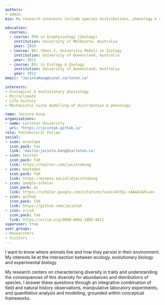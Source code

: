 ```yaml
---
authors:
- admin
bio: My research interests include species distributions, phenology & climate adaptation of ectotherms.

education:
  courses:
  - course: PhD in Ecophysiology (Zoology)
    institution: University of Melbourne, Australia
    year: 2020
  - course: BSc (Hons I, University Medal) in Zoology
    institution: University of Queensland, Australia
    year: 2013
  - course: BSc in Ecology & Zoology
    institution: University of Queensland, Australia
    year: 2012
email: "JacintaKong@cunet.carleton.ca"

interests:
- Ecological & evolutionary physiology
- Microclimate
- Life history
- Mechanistic niche modelling of distribution & phenology

name: Jacinta Kong
organizations:
- name: Carleton University
  url: "https://jacintak.github.io"
role: Postdoctoral Fellow
social:
- icon: envelope
  icon_pack: fas
  link: 'mailto:jacinta.kong@carleton.ca'
- icon: twitter
  icon_pack: fab
  link: https://twitter.com/jacintakong
- icon: mastodon
  icon_pack: fab
  link: https://ecoevo.social/@jacintakong
- icon: google-scholar
  icon_pack: ai
  link: https://scholar.google.com/citations?user=637pv-sAAAAJ&hl=en
- icon: github
  icon_pack: fab
  link: https://github.com/jacintak
- icon: orcid
  icon_pack: fab
  link: https://orcid.org/0000-0002-1085-8612
superuser: true
user_groups:
- Researchers
- Visitors
---
```


I want to know where animals live and how they persist in their environment. My interests lie at the intersection between ecology, evolutionary biology and experimental biology. 

My research centers on characterising diversity in traits and understanding the consequences of this diversity for abundances and distributions of species. I answer these questions through an integrative combination of field and natural history observations, manipulative laboratory experiments, and quantitative analysis and modelling, grounded within conceptual frameworks. 